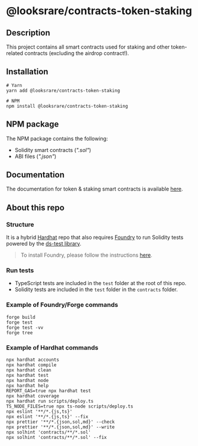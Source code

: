 # @looksrare/contracts-token-staking

## Description

This project contains all smart contracts used for staking and other token-related contracts (excluding the airdrop contract!).

## Installation

```shell
# Yarn
yarn add @looksrare/contracts-token-staking

# NPM
npm install @looksrare/contracts-token-staking
```

## NPM package

The NPM package contains the following:

- Solidity smart contracts (_".sol"_)
- ABI files (_".json"_)

## Documentation

The documentation for token & staking smart contracts is available [here](https://docs.looksrare.org/developers/category/rewards-contracts).

## About this repo

### Structure

It is a hybrid [Hardhat](https://hardhat.org/) repo that also requires [Foundry](https://book.getfoundry.sh/index.html) to run Solidity tests powered by the [ds-test library](https://github.com/dapphub/ds-test/).

> To install Foundry, please follow the instructions [here](https://book.getfoundry.sh/getting-started/installation.html).

### Run tests

- TypeScript tests are included in the `test` folder at the root of this repo.
- Solidity tests are included in the `test` folder in the `contracts` folder.

### Example of Foundry/Forge commands

```shell
forge build
forge test
forge test -vv
forge tree
```

### Example of Hardhat commands

```shell
npx hardhat accounts
npx hardhat compile
npx hardhat clean
npx hardhat test
npx hardhat node
npx hardhat help
REPORT_GAS=true npx hardhat test
npx hardhat coverage
npx hardhat run scripts/deploy.ts
TS_NODE_FILES=true npx ts-node scripts/deploy.ts
npx eslint '**/*.{js,ts}'
npx eslint '**/*.{js,ts}' --fix
npx prettier '**/*.{json,sol,md}' --check
npx prettier '**/*.{json,sol,md}' --write
npx solhint 'contracts/**/*.sol'
npx solhint 'contracts/**/*.sol' --fix
```
